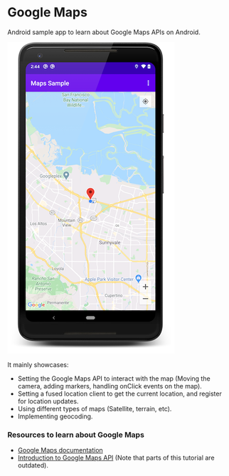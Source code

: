 # Google Maps

Android sample app to learn about Google Maps APIs on Android. 

![alt text](https://github.com/husaynhakeem/android-playground/blob/master/MapsSample/art/art.png)

It mainly showcases:
- Setting the Google Maps API to interact with the map (Moving the camera, adding markers, handling onClick events on the map).
- Setting a fused location client to get the current location, and register for location updates.
- Using different types of maps (Satellite, terrain, etc).
- Implementing geocoding.

### Resources to learn about Google Maps
- [Google Maps documentation](https://developers.google.com/maps/documentation/android-sdk/intro)
- [Introduction to Google Maps API](https://raywenderlich.com/230-introduction-to-google-maps-api-for-android-with-kotlin) (Note that parts of this tutorial are outdated).
